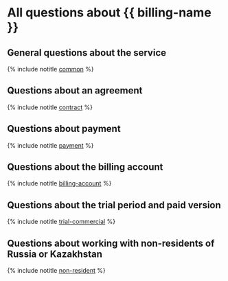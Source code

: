 # All questions about {{ billing-name }}

## General questions about the service

{% include notitle [common](../../_qa/billing/common.md) %}

## Questions about an agreement

{% include notitle [contract](../../_qa/billing/contract.md) %}

## Questions about payment

{% include notitle [payment](../../_qa/billing/payment.md) %}

## Questions about the billing account

{% include notitle [billing-account](../../_qa/billing/billing-account.md) %}

## Questions about the trial period and paid version

{% include notitle [trial-commercial](../../_qa/billing/trial-commercial.md) %}

## Questions about working with non-residents of Russia or Kazakhstan

{% include notitle [non-resident](../../_qa/billing/non-resident.md) %}